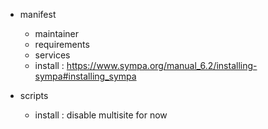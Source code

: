 - manifest
  - maintainer
  - requirements
  - services
  - install : https://www.sympa.org/manual_6.2/installing-sympa#installing_sympa

- scripts
  - install : disable multisite for now
